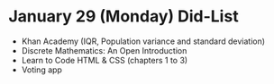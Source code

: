 # January 29 (Monday) Did-List

* Khan Academy (IQR, Population variance and standard deviation)
* Discrete Mathematics: An Open Introduction
* Learn to Code HTML & CSS (chapters 1 to 3)
* Voting app
